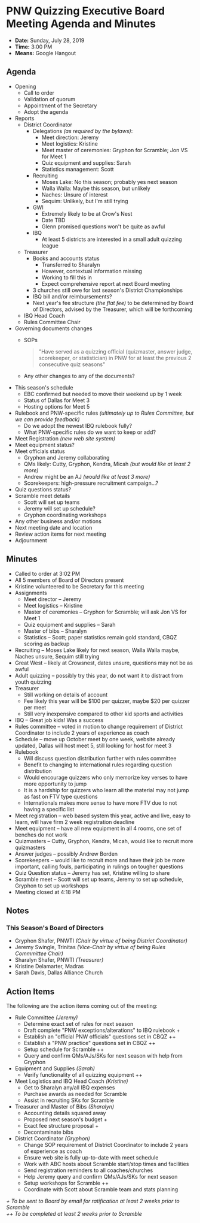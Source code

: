 # PNW Quizzing Executive Board Meeting Agenda and Minutes

- **Date:** Sunday, July 28, 2019
- **Time:** 3:00 PM
- **Means:** Google Hangout

## Agenda

- Opening
    - Call to order
    - Validation of quorum
    - Appointment of the Secretary
    - Adopt the agenda
- Reports
    - District Coordinator
        - Delegations *(as required by the bylaws)*:
            - Meet direction: Jeremy
            - Meet logistics: Kristine
            - Meet master of ceremonies: Gryphon for Scramble; Jon VS for Meet 1
            - Quiz equipment and supplies: Sarah
            - Statistics management: Scott
        - Recruiting
            - Moses Lake: No this season; probably yes next season
            - Walla Walla: Maybe this season, but unlikely
            - Naches: Unsure of interest
            - Sequim: Unlikely, but I'm still trying
        - GWI
            - Extremely likely to be at Crow's Nest
            - Date TBD
            - Glenn promised questions won't be quite as awful
        - IBQ
            - At least 5 districts are interested in a small adult quizzing league
    - Treasurer
        - Books and accounts status
            - Transferred to Sharalyn
            - However, contextual information missing
            - Working to fill this in
            - Expect comprehensive report at next Board meeting
        - 3 churches still owe for last season's District Championships
        - IBQ bill and/or reimbursements?
        - Next year's fee structure *(the flat fee)* to be determined by Board of Directors, advised by the Treasurer, which will be forthcoming
    - IBQ Head Coach
    - Rules Committee Chair
- Governing documents changes
    - SOPs

        > "Have served as a quizzing official (quizmaster, answer judge, scorekeeper, or statistician) in PNW for at least the previous 2 consecutive quiz seasons"

    - Any other changes to any of the documents?
- This season's schedule
    - EBC confirmed but needed to move their weekend up by 1 week
    - Status of Dallas for Meet 3
    - Hosting options for Meet 5
- Rulebook and PNW-specific rules *(ultimately up to Rules Committee, but we can provide feedback)*
    - Do we adopt the newest IBQ rulebook fully?
    - What PNW-specific rules do we want to keep or add?
- Meet Registration *(new web site system)*
- Meet equipment status?
- Meet officials status
    - Gryphon and Jeremy collaborating
    - QMs likely: Cutty, Gryphon, Kendra, Micah *(but would like at least 2 more)*
    - Andrew might be an AJ *(would like at least 3 more)*
    - Scorekeepers: high-pressure recruitment campaign...?
- Quiz questions status?
- Scramble meet details
    - Scott will set up teams
    - Jeremy will set up schedule?
    - Gryphon coordinating workshops
- Any other business and/or motions
- Next meeting date and location
- Review action items for next meeting
- Adjournment

## Minutes

- Called to order at 3:02 PM
- All 5 members of Board of Directors present
- Kristine volunteered to be Secretary for this meeting
- Assignments
    - Meet director – Jeremy
    - Meet logistics – Kristine
    - Master of ceremonies – Gryphon for Scramble; will ask Jon VS for Meet 1
    - Quiz equipment and supplies – Sarah
    - Master of bibs – Sharalyn
    - Statistics – Scott; paper statistics remain gold standard, CBQZ scoring as backup
- Recruiting – Moses Lake likely for next season, Walla Walla maybe, Naches unsure, Sequim still trying
- Great West – likely at Crowsnest, dates unsure, questions may not be as awful
- Adult quizzing – possibly try this year, do not want it to distract from youth quizzing
- Treasurer
    - Still working on details of account
    - Fee likely this year will be $100 per quizzer, maybe $20 per quizzer per meet
    - Still very inexpensive compared to other kid sports and activities
- IBQ – Great job kids! Was a success
- Rules committee – voted in motion to change requirement of District Coordinator to include 2 years of experience as coach
- Schedule – move up October meet by one week, website already updated, Dallas will host meet 5, still looking for host for meet 3
- Rulebook
    - Will discuss question distribution further with rules committee
    - Benefit to changing to international rules regarding question distribution
    - Would encourage quizzers who only memorize key verses to have more opportunity to jump
    - It is a hardship for quizzers who learn all the material may not jump as fast on FTV type questions
    - Internationals makes more sense to have more FTV due to not having a specific list
- Meet registration – web based system this year, active and live, easy to learn, will have firm 2 week registration deadline
- Meet equipment – have all new equipment in all 4 rooms, one set of benches do not work
- Quizmasters – Cutty, Gryphon, Kendra, Micah, would like to recruit more quizmasters
- Answer judges – possibly Andrew Borden
- Scorekeepers – would like to recruit more and have their job be more important, calling fouls, participating in rulings on tougher questions
- Quiz Question status – Jeremy has set, Kristine willing to share
- Scramble meet – Scott will set up teams, Jeremy to set up schedule, Gryphon to set up workshops
- Meeting closed at 4:18 PM

## Notes

### This Season's Board of Directors

- Gryphon Shafer, PNWTI *(Chair by virtue of being District Coordinator)*
- Jeremy Swingle, Trinitas *(Vice-Chair by virtue of being Rules Commmittee Chair)*
- Sharalyn Shafer, PNWTI *(Treasurer)*
- Kristine Delamarter, Madras
- Sarah Davis, Dallas Alliance Church

## Action Items

The following are the action items coming out of the meeting:

- Rule Committee *(Jeremy)*
    - Determine exact set of rules for next season
    - Draft complete "PNW exceptions/alterations" to IBQ rulebook +
    - Establish an "official PNW officials" questions set in CBQZ ++
    - Establish a "PNW practice" questions set in CBQZ ++
    - Setup schedule for Scramble ++
    - Query and confirm QMs/AJs/SKs for next season with help from Gryphon 
- Equipment and Supplies *(Sarah)*
    - Verify functionality of all quizzing equipment ++
- Meet Logistics and IBQ Head Coach *(Kristine)*
    - Get to Sharalyn any/all IBQ expenses
    - Purchase awards as needed for Scramble
    - Assist in recruiting SKs for Scramble
- Treasurer and Master of Bibs *(Sharalyn)*
    - Accounting details squared away
    - Proposed next season's budget +
    - Exact fee structure proposal +
    - Decontaminate bibs
- District Coordinator *(Gryphon)*
    - Change SOP requirement of District Coordinator to include 2 years of experience as coach
    - Ensure web site is fully up-to-date with meet schedule
    - Work with ABC hosts about Scramble start/stop times and facilities
    - Send registration reminders to all coaches/churches
    - Help Jeremy query and confirm QMs/AJs/SKs for next season 
    - Setup workshops for Scramble ++
    - Coordinate with Scott about Scramble team and stats planning

*+ To be sent to Board by email for ratification at least 2 weeks prior to Scramble<br>
++ To be completed at least 2 weeks prior to Scramble*

